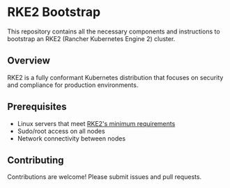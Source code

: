 # RKE2 Bootstrap

This repository contains all the necessary components and instructions to bootstrap an RKE2 (Rancher Kubernetes Engine 2) cluster.

## Overview

RKE2 is a fully conformant Kubernetes distribution that focuses on security and compliance for production environments.

## Prerequisites

- Linux servers that meet [RKE2's minimum requirements](https://docs.rke2.io/install/requirements)
- Sudo/root access on all nodes
- Network connectivity between nodes

## Contributing

Contributions are welcome! Please submit issues and pull requests.
